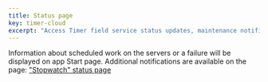 ```yaml
---
title: Status page
key: timer-cloud
excerpt: "Access Timer field service status updates, maintenance notifications, and system availability information via dedicated status page."
---
```


Information about scheduled work on the servers or a failure will be displayed on app Start page. Additional notifications are available on the page: ["Stopwatch" status page](https://stopwatch.statuspage.io)

